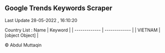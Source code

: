 

## Google Trends Keywords Scraper 
 
Last Update 28-05-2022 , 16:10:20

Country List :
 Name  | Keyword |
| ------------- | ------------- |
| VIETNAM | [object Object] |



© Abdul Muttaqin 
